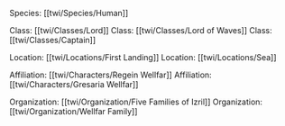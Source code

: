 Species: [[twi/Species/Human]]

Class: [[twi/Classes/Lord]]
Class: [[twi/Classes/Lord of Waves]]
Class: [[twi/Classes/Captain]]

Location: [[twi/Locations/First Landing]]
Location: [[twi/Locations/Sea]]

Affiliation: [[twi/Characters/Regein Wellfar]]
Affiliation: [[twi/Characters/Gresaria Wellfar]]

Organization: [[twi/Organization/Five Families of Izril]]
Organization: [[twi/Organization/Wellfar Family]]
